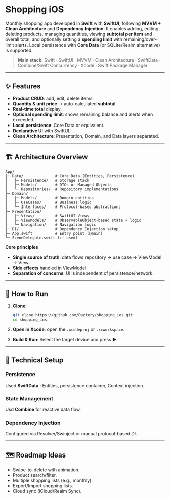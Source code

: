 # Shopping iOS

Monthly shopping app developed in **Swift** with **SwiftUI**, following **MVVM + Clean Architecture** and **Dependency Injection**. It enables adding, editing, deleting products, managing quantities, viewing **subtotal per item** and overall total, and optionally setting a **spending limit** with remaining/over-limit alerts. Local persistence with **Core Data** (or SQLite/Realm alternative) is supported.

> **Main stack:** Swift · SwiftUI · MVVM · Clean Architecture · SwiftData · Combine/Swift Concurrency · Xcode · Swift Package Manager

---

## ✨ Features

- **Product CRUD**: add, edit, delete items.
- **Quantity & unit price** → auto-calculated **subtotal**.
- **Real-time total** display.
- **Optional spending limit**: shows remaining balance and alerts when exceeded.
- **Local persistence**: Core Data or equivalent.
- **Declarative UI** with SwiftUI.
- **Clean Architecture**: Presentation, Domain, and Data layers separated.

---

## 🏗️ Architecture Overview

```
App/
├─ Data/              # Core Data (Entities, Persistence)
│   ├─ Persistence/   # Storage stack
│   ├─ Models/        # DTOs or Managed Objects
│   └─ Repositories/  # Repository implementations
├─ Domain/
│   ├─ Models/        # Domain entities
│   ├─ UseCases/      # Business logic
│   └─ Interfaces/    # Protocol-based abstractions
├─ Presentation/
│   ├─ Views/         # SwiftUI Views
│   ├─ ViewModels/    # ObservableObject-based state + logic
│   └─ Navigation/    # Navigation logic
├─ DI/                # Dependency Injection setup
├─ App.swift          # Entry point (@main)
└─ SceneDelegate.swift (if used)
```

**Core principles**

- **Single source of truth**: data flows repository → use case → ViewModel → View.
- **Side effects** handled in ViewModel.
- **Separation of concerns**: UI is independent of persistence/network.

---

## 🚀 How to Run

1. **Clone**:
   ```bash
   git clone https://github.com/Daztery/shopping_ios.git
   cd shopping_ios
   ```

2. **Open in Xcode**: open the `.xcodeproj` or `.xcworkspace`.

3. **Build & Run**: Select the target device and press ▶️.

---

## 🔧 Technical Setup

### Persistence
Used **SwiftData** : Entities, persistence container, Context injection.

### State Management
Usd **Combine** for reactive data flow.

### Dependency Injection
Configured via Resolver/Swinject or manual protocol-based DI.

---


## 🗺️ Roadmap Ideas

- Swipe-to-delete with animation.
- Product search/filter.
- Multiple shopping lists (e.g., monthly).
- Export/Import shopping lists.
- Cloud sync (iCloud/Realm Sync).
